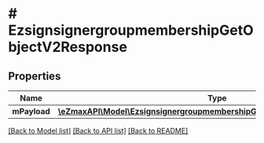 # # EzsignsignergroupmembershipGetObjectV2Response

## Properties

Name | Type | Description | Notes
------------ | ------------- | ------------- | -------------
**mPayload** | [**\eZmaxAPI\Model\EzsignsignergroupmembershipGetObjectV2ResponseMPayload**](EzsignsignergroupmembershipGetObjectV2ResponseMPayload.md) |  |

[[Back to Model list]](../../README.md#models) [[Back to API list]](../../README.md#endpoints) [[Back to README]](../../README.md)
